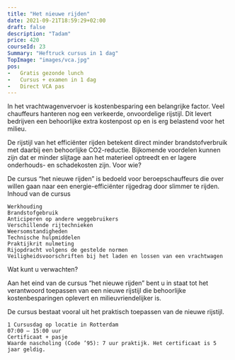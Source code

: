 ```yaml
---
title: "Het nieuwe rijden"
date: 2021-09-21T18:59:29+02:00
draft: false
description: "Tadam"
price: 420
courseId: 23
Summary: "Heftruck cursus in 1 dag"
TopImage: "images/vca.jpg"
pos:
-   Gratis gezonde lunch
-   Cursus + examen in 1 dag
-   Direct VCA pas
---
```

In het vrachtwagenvervoer is kostenbesparing een belangrijke factor. Veel chauffeurs hanteren nog een verkeerde, onvoordelige rijstijl. Dit levert bedrijven een behoorlijke extra kostenpost op en is erg belastend voor het milieu.

De rijstijl van het efficiënter rijden betekent direct minder brandstofverbruik met daarbij een behoorlijke CO2-reductie. Bijkomende voordelen kunnen zijn dat er minder slijtage aan het materieel optreedt en er lagere onderhouds- en schadekosten zijn.
Voor wie?

De cursus “het nieuwe rijden” is bedoeld voor beroepschauffeurs die over willen gaan naar een energie-efficiënter rijgedrag door slimmer te rijden.
Inhoud van de cursus

    Werkhouding
    Brandstofgebruik
    Anticiperen op andere weggebruikers
    Verschillende rijtechnieken
    Weersomstandigheden
    Technische hulpmiddelen
    Praktijkrit nulmeting
    Rijopdracht volgens de gestelde normen
    Veiligheidsvoorschriften bij het laden en lossen van een vrachtwagen

Wat kunt u verwachten?

Aan het eind van de cursus “het nieuwe rijden” bent u in staat tot het verantwoord toepassen van een nieuwe rijstijl die behoorlijke kostenbesparingen oplevert en milieuvriendelijker is.

De cursus bestaat vooral uit het praktisch toepassen van de nieuwe rijstijl.

    1 Cursusdag op locatie in Rotterdam
    07:00 – 15:00 uur
    Certificaat + pasje
    Waarde nascholing (Code ’95): 7 uur praktijk. Het certificaat is 5 jaar geldig.
